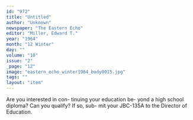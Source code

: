```yaml
---
id: "972"
title: "Untitled"
author: "Unknown"
newspaper: "The Eastern Echo"
editor: "Miller, Edward T."
year: "1964"
month: "12 Winter"
day: ""
volume: "10"
issue: "2"
_page: "12"
image: "eastern_echo_winter1964_body0015.jpg"
tags: ""
layout: "item"
---
```

Are you interested in con-
tinuing your education be-
yond a high school diploma?
Can you qualify? If so, sub-
mit your JBC-135A to the
Director of Education.
